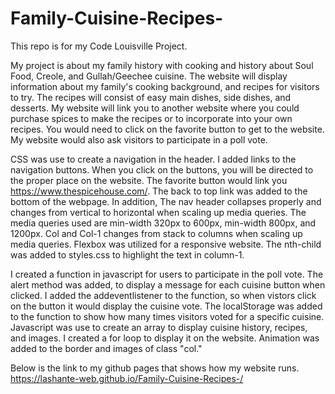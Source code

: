 # Family-Cuisine-Recipes-

This repo is for my Code Louisville Project.

My project is about my family history with cooking and history about Soul Food, Creole, and Gullah/Geechee cuisine. The website will display information about my family's cooking background, and recipes for visitors to try. The recipes will consist of easy main dishes, side dishes, and desserts. My website will link you to another website where you could purchase spices to make the recipes or to incorporate into your own recipes. You would need to click on the favorite button to get to the website. My website would also ask visitors to participate in a poll vote.

CSS was use to create a navigation in the header. I added links to the navigation buttons. When you click on the buttons, you will be directed to the proper place on the website. The favorite button would link you https://www.thespicehouse.com/. The back to top link was added to the bottom of the webpage. In addition, The nav header collapses properly and changes from vertical to horizontal when scaling up media queries. The media queries used are min-width 320px to 600px, min-width 800px, and 1200px. Col and Col-1 changes from stack to columns when scaling up media queries. Flexbox was utilized for a responsive website. The nth-child was added to styles.css to highlight the text in column-1.

I created a function in javascript for users to participate in the poll vote. The alert method was added, to display a message for each cuisine button when clicked. I added the addeventlistener to the function, so when vistors click on the button it would display the cuisine vote. The localStorage was added to the function to show how many times visitors voted for a specific cuisine. Javascript was use to create an array to display cuisine history, recipes, and images. I created a for loop to display it on the website. Animation was added to the border and images of class "col."

Below is the link to my github pages that shows how my website runs. 
https://lashante-web.github.io/Family-Cuisine-Recipes-/

